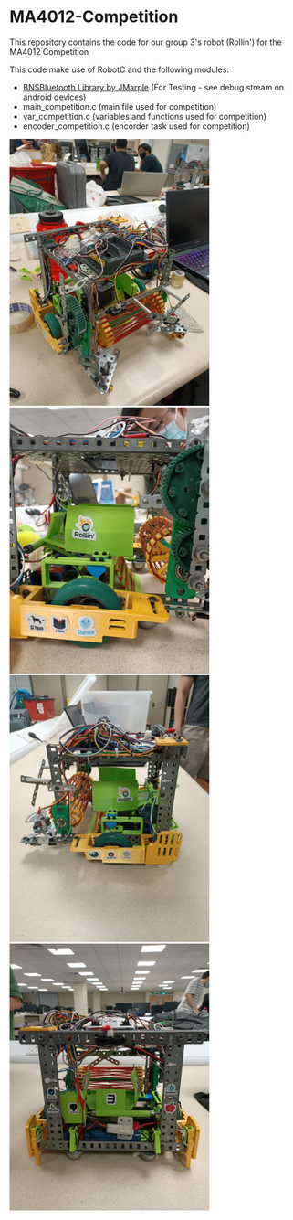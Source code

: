 # MA4012-Competition
This repository contains the code for our group 3's robot (Rollin') for the MA4012 Competition

This code make use of RobotC and the following modules:
- [BNSBluetooth Library by JMarple](https://github.com/JMarple/BNSBluetooth) (For Testing - see debug stream on android devices)
- main_competition.c    (main file used for competition)
- var_competition.c     (variables and functions used for competition)
- encoder_competition.c (encorder task used for competition)

<img src="./misc/Rollin_front.jpeg" width="350px" height="auto"> <img src="./misc/Rollin_closeup.jpeg" width="350px" height="auto">
<img src="./misc/Rollin_left.jpeg" width="350px" height="auto"> <img src="./misc/Rollin_back.jpeg" width="350px" height="auto">


